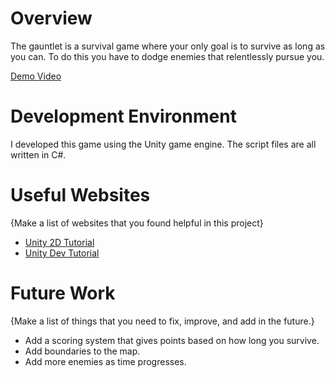 # Overview

The gauntlet is a survival game where your only goal is to survive as long as you can.
To do this you have to dodge enemies that relentlessly pursue you.

[Demo Video](https://youtu.be/CtbdHen5HKk)

# Development Environment

I developed this game using the Unity game engine. 
The script files are all written in C#. 

# Useful Websites

{Make a list of websites that you found helpful in this project}
* [Unity 2D Tutorial](https://www.youtube.com/watch?v=on9nwbZngyw)
* [Unity Dev Tutorial](https://www.youtube.com/watch?v=XtQMytORBmM&t=643s)

# Future Work

{Make a list of things that you need to fix, improve, and add in the future.}
* Add a scoring system that gives points based on how long you survive.
* Add boundaries to the map.
* Add more enemies as time progresses.